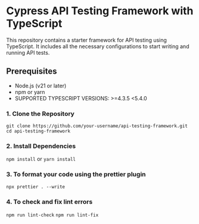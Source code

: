 # Cypress API Testing Framework with TypeScript

This repository contains a starter framework for API testing using TypeScript. It includes all the necessary configurations to start writing and running API tests.

## Prerequisites

- Node.js (v21 or later)
- npm or yarn
- SUPPORTED TYPESCRIPT VERSIONS: >=4.3.5 <5.4.0

### 1. Clone the Repository

```git clone https://github.com/your-username/api-testing-framework.git```
```cd api-testing-framework```

### 2. Install Dependencies

```npm install```
or
```yarn install```

### 3. To format your code using the prettier plugin

```npx prettier . --write```

### 4. To check and fix lint errors

```npm run lint-check```
```npm run lint-fix```